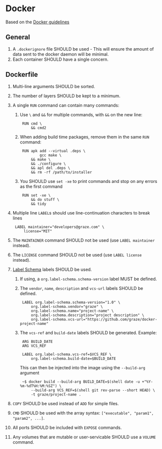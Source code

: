 # Docker

Based on the [Docker guidelines](https://docs.docker.com/engine/userguide/eng-image/dockerfile_best-practices/)

## General

1. A `.dockerignore` file SHOULD be used - This will ensure the amount of data sent to the docker daemon will be minimal.
1. Each container SHOULD have a single concern.

## Dockerfile

1. Multi-line arguments SHOULD be sorted.
1. The number of layers SHOULD be kept to a minimum.
1. A single `RUN` command can contain many commands:
    1. Use `\` and `&&` for multiple commands, with `&&` on the new line:

            RUN cmd \
                && cmd2

    1. When adding build time packages, remove them in the same `RUN` command:

            RUN apk add --virtual .deps \
                    gcc make \
                && make \
                && ./configure \
                && apl del .deps \
                && rm -rf /path/to/installer

    1. You SHOULD use `set -xe` to print commands and stop on any errors as the first command

            RUN set -xe \
                && do stuff \
                && tidy

1. Multiple line `LABEL`s should use line-continuation characters to break lines

        LABEL maintainer="developers@graze.com" \
            license="MIT"

1. The `MAINTAINER` command SHOULD not be used (use `LABEL maintainer` instead).
1. The `LICENSE` command SHOULD not be used (use `LABEL license` instead).
1. [Label Schema](http://label-schema.org/) labels SHOULD be used.
    1. If using, a `org.label-schema.schema-version` label MUST be defined.
    1. The `vendor`, `name`, `description` and `vcs-url` labels SHOULD be defined.

            LABEL org.label-schema.schema-version="1.0" \
                org.label-schema.vendor="graze" \
                org.label-schema.name="project-name" \
                org.label-schema.description="project description" \
                org.label-schema.vcs-url="https://github.com/graze/docker-project-name"

    1. The `vcs-ref` and `build-date` labels SHOULD be generated. Example:

            ARG BUILD_DATE
            ARG VCS_REF

            LABEL org.label-schema.vcs-ref=$VCS_REF \
                org.label-schema.build-date=$BUILD_DATE

        This can then be injected into the image using the `--build-arg` argument

            ~$ docker build --build-arg BUILD_DATE=$(shell date -u +"%Y-%m-%dT%H:%M:%SZ") \
                --build-arg VCS_REF=$(shell git rev-parse --short HEAD) \
                -t graze/project-name .

1. `COPY` SHOULD be used instead of `ADD` for simple files.
1. `CMD` SHOULD be used with the array syntax: `["executable", "param1", "param2", ...]`.
1. All ports SHOULD be included with `EXPOSE` commands.
1. Any volumes that are mutable or user-servicable SHOULD use a `VOLUME` command.
